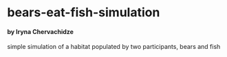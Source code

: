 # bears-eat-fish-simulation
#### by Iryna Chervachidze

simple simulation of a habitat populated by two participants, bears and fish
